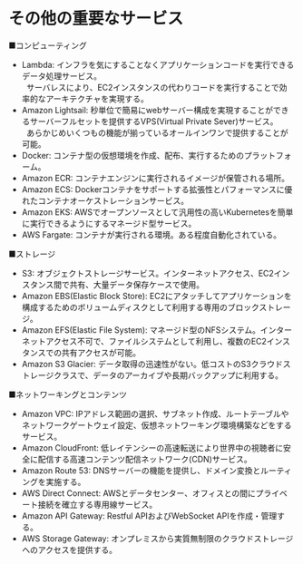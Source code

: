 # その他の重要なサービス

■コンピューティング
- Lambda: インフラを気にすることなくアプリケーションコードを実行できるデータ処理サービス。  
&nbsp;&nbsp;サーバレスにより、EC2インスタンスの代わりコードを実行することで効率的なアーキテクチャを実現する。
- Amazon Lightsail: 秒単位で簡易にwebサーバー構成を実現することができるサーバーフルセットを提供するVPS(Virtual Private Sever)サービス。  
&nbsp;&nbsp;あらかじめいくつもの機能が揃っているオールインワンで提供することが可能。
- Docker: コンテナ型の仮想環境を作成、配布、実行するためのプラットフォーム。
- Amazon ECR: コンテナエンジンに実行されるイメージが保管される場所。
- Amazon ECS: Dockerコンテナをサポートする拡張性とパフォーマンスに優れたコンテナオーケストレーションサービス。
- Amazon EKS: AWSでオープンソースとして汎用性の高いKubernetesを簡単に実行できるようにするマネージド型サービス。
- AWS Fargate: コンテナが実行される環境。ある程度自動化されている。

■ストレージ
- S3: オブジェクトストレージサービス。インターネットアクセス、EC2インスタンス間で共有、大量データ保存ケースで使用。
- Amazon EBS(Elastic Block Store): EC2にアタッチしてアプリケーションを構成するためのボリュームディスクとして利用する専用のブロックストレージ。
- Amazon EFS(Elastic File System): マネージド型のNFSシステム。インターネットアクセス不可で、ファイルシステムとして利用し、複数のEC2インスタンスでの共有アクセスが可能。
- Amazon S3 Glacier: データ取得の迅速性がない。低コストのS3クラウドストレージクラスで、データのアーカイブや長期バックアップに利用する。

■ネットワーキングとコンテンツ
- Amazon VPC: IPアドレス範囲の選択、サブネット作成、ルートテーブルやネットワークゲートウェイ設定、仮想ネットワーキング環境構築などをするサービス。
- Amazon CloudFront: 低レイテンシーの高速転送により世界中の視聴者に安全に配信する高速コンテンツ配信ネットワーク(CDN)サービス。
- Amazon Route 53: DNSサーバーの機能を提供し、ドメイン変換とルーティングを実施する。
- AWS Direct Connect: AWSとデータセンター、オフィスとの間にプライベート接続を確立する専用線サービス。
- Amazon API Gateway: Restful APIおよびWebSocket APIを作成・管理する。
- AWS Storage Gateway: オンプレミスから実質無制限のクラウドストレージへのアクセスを提供する。